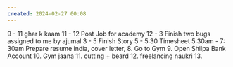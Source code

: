 ```yaml
---
created: 2024-02-27 00:08
---
```

9 - 11 ghar k kaam
11 - 12 Post Job for academy
12 - 3 Finish two bugs assigned to me by ajumal
3 - 5 Finish Story
5 - 5:30 Timesheet
5:30am - 7: 30am Prepare resume india, cover letter, 
8. Go to Gym
9. Open Shilpa Bank Account
10. Gym jaana
11. cutting + beard
12. freelancing naukri
13. 